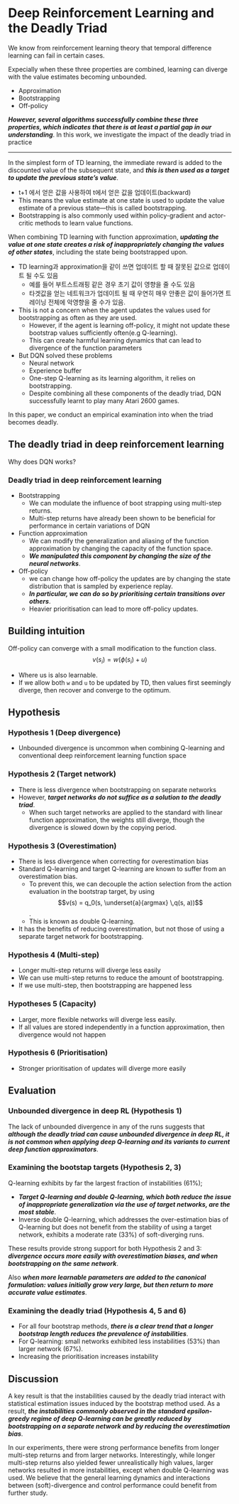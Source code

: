 # Deep Reinforcement Learning and the Deadly Triad

We know from reinforcement learning theory that temporal difference learning can fail in certain cases.

Expecially when these three properties are combined, learning can diverge with the value estimates becoming unbounded.

- Approximation
- Bootstrapping
- Off-policy

***However, several algorithms successfully combine these three properties, which indicates that there is at least a partial gap in our understanding***.  In this work, we investigate the impact of the deadly triad in practice

---

In the simplest form of TD learning, the immediate reward is added to the discounted value of the
subsequent state, and ***this is then used as a target to update the previous state’s value***.

- t+1 에서 얻은 값을 사용하여 t에서 얻은 값을 업데이트(backward)
- This means the value estimate at one state is used to update the value estimate of a previous state—this is called bootstrapping.
- Bootstrapping is also commonly used within policy-gradient and actor-critic methods to learn value functions.

When combining TD learning with function approximation, ***updating the value at one state creates a risk of inappropriately changing the values of other states***, including the state being bootstrapped upon.

- TD learning과 approximation을 같이 쓰면 업데이트 할 때 잘못된 값으로 업데이트 될 수도 있음
  - 예를 들어 부트스트래핑 같은 경우 초기 값이 영향을 줄 수도 있음
  - 타겟값을 얻는 네트워크가 업데이트 될 때 우연히 매우 안좋은 값이 들어가면 트레이닝 전체에 악영향을 줄 수가 있음.
- This is not a concern when the agent updates the values used for bootstrapping as often as they are used.
  - However, if the agent is learning off-policy, it might not update these bootstrap values sufficiently often(e.g Q-learning).
  - This can create harmful learning dynamics that can lead to divergence of the function parameters 
- But DQN solved these problems
  - Neural network
  - Experience buffer
  - One-step Q-learning as its learning algorithm, it relies on bootstrapping.
  - Despite combining all these components of the deadly triad, DQN successfully learnt to play many Atari 2600 games.

In this paper, we conduct an empirical examination into when the triad becomes deadly. 

## The deadly triad in deep reinforcement learning

Why does DQN works?

### Deadly triad in deep reinforcement learning

- Bootstrapping
  - We can modulate the influence of boot strapping using multi-step returns.
  - Multi-step returns have already been shown to be beneficial for performance in certain variations of DQN
- Function approximation
  - We can modify the generalization and aliasing of the function approximation by changing the capacity of the function space.
  - ***We manipulated this component by changing the size of the neural networks***.
- Off-policy
  - we can change how off-policy the updates are by changing the state distribution that is sampled by experience replay.
  - ***In particular, we can do so by prioritising certain transitions over others***. 
  - Heavier prioritisation can lead to more off-policy updates.

## Building intuition

Off-policy can converge with a small modification to the function class.
$$
v(s_i) = w(\phi(s_i) + u)
$$

- Where us is also learnable.
- If we allow both `w` and `u` to be updated by TD, then values first seemingly diverge, then recover and converge to the optimum.

## Hypothesis

### Hypothesis 1 (Deep divergence)

- Unbounded divergence is uncommon when combining Q-learning and conventional deep reinforcement learning function space

### Hypothesis 2 (Target network)

- There is less divergence when bootstrapping on separate networks
- However, ***target networks do not suffice as a solution to the deadly triad***.
  - When such target networks are applied to the standard with linear function approximation, the weights still diverge, though the divergence is slowed down by the copying period.

### Hypothesis 3 (Overestimation)

- There is less divergence when correcting for overestimation bias
- Standard Q-learning and target Q-learning are known to suffer from an overestimation bias.
  - To prevent this, we can decouple the action selection from the action evaluation in the bootstrap target, by using $$v(s) = q_0(s, \underset{a}{argmax} \,q(s, a))$$.
  - This is known as double Q-learning.
- It has the benefits of reducing overestimation, but not those of using a separate target network for bootstrapping.

### Hypothesis 4 (Multi-step)

- Longer multi-step returns will diverge less easily
- We can use multi-step returns to reduce the amount of bootstrapping.
- If we use multi-step, then bootstrapping are happened less

### Hypotheses 5 (Capacity)

- Larger, more flexible networks will diverge less easily.
- If all values are stored independently in a function approximation, then divergence would not happen

### Hypothesis 6 (Prioritisation)

- Stronger prioritisation of updates will diverge more easily

## Evaluation

### Unbounded divergence in deep RL (Hypothesis 1)

The lack of unbounded divergence in any of the runs suggests that ***although the deadly triad can cause unbounded divergence in deep RL, it is not common when applying deep Q-learning and its variants to current deep function approximators***.

### Examining the bootstap targets (Hypothesis 2, 3)

Q-learning exhibits by far the largest fraction of instabilities (61%);

- ***Target Q-learning and double Q-learning, which both reduce the issue of inappropriate generalization via the use of target networks, are the most stable***.
- Inverse double Q-learning, which addresses the over-estimation bias of Q-learning but does not benefit from the stability of using a target network, exhibits a moderate rate (33%) of soft-diverging runs.

These results provide strong support for both Hypothesis 2 and 3: ***divergence occurs more easily with overestimation biases, and when bootstrapping on the same network***.

Also ***when more learnable parameters are added to the canonical formulation: values initially grow very large, but then return to more accurate value estimates***.

### Examining the deadly triad (Hypothesis 4, 5 and 6)

- For all four bootstrap methods, ***there is a clear trend that a longer bootstrap length reduces the prevalence of instabilities***.
- For Q-learning: small networks exhibited less instabilities (53%) than larger network (67%).
- Increasing the prioritisation increases instability

## Discussion

A key result is that the instabilities caused by the deadly triad interact with statistical estimation issues induced by the bootstrap method used. As a result, ***the instabilities commonly observed in the standard epsilon-greedy regime of deep Q-learning can be greatly reduced by bootstrapping on a separate network and by reducing the overestimation bias***. 

In our experiments, there were strong performance benefits from longer multi-step returns and from larger networks. Interestingly, while longer multi-step returns also yielded fewer unrealistically high values, larger networks resulted in more instabilities, except when double Q-learning was used. We believe that the general learning dynamics and interactions between (soft)-divergence and control performance could benefit from further study.